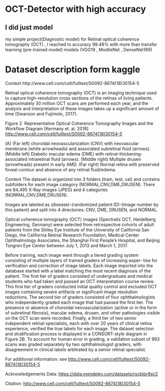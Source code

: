 # OCT-Detector with high accuracy
<h2>I did just model </h2>
my simple project(Diagnostic model) for Retinal optical coherence tomography (OCT) , I reached to accuracy 99.48%  with more than transfer learning (pre-trained model) models (VGG19 , ModileNet , DenseNet169)

<h1>Dataset description form kaggle</h1>
Context
http://www.cell.com/cell/fulltext/S0092-8674(18)30154-5

Retinal optical coherence tomography (OCT) is an imaging technique used to capture high-resolution cross sections of the retinas of living patients. Approximately 30 million OCT scans are performed each year, and the analysis and interpretation of these images takes up a significant amount of time (Swanson and Fujimoto, 2017).


Figure 2. Representative Optical Coherence Tomography Images and the Workflow Diagram [Kermany et. al. 2018] http://www.cell.com/cell/fulltext/S0092-8674(18)30154-5

(A) (Far left) choroidal neovascularization (CNV) with neovascular membrane (white arrowheads) and associated subretinal fluid (arrows). (Middle left) Diabetic macular edema (DME) with retinal-thickening-associated intraretinal fluid (arrows). (Middle right) Multiple drusen (arrowheads) present in early AMD. (Far right) Normal retina with preserved foveal contour and absence of any retinal fluid/edema.

Content
The dataset is organized into 3 folders (train, test, val) and contains subfolders for each image category (NORMAL,CNV,DME,DRUSEN). There are 84,495 X-Ray images (JPEG) and 4 categories (NORMAL,CNV,DME,DRUSEN).

Images are labeled as (disease)-(randomized patient ID)-(image number by this patient) and split into 4 directories: CNV, DME, DRUSEN, and NORMAL.

Optical coherence tomography (OCT) images (Spectralis OCT, Heidelberg Engineering, Germany) were selected from retrospective cohorts of adult patients from the Shiley Eye Institute of the University of California San Diego, the California Retinal Research Foundation, Medical Center Ophthalmology Associates, the Shanghai First People’s Hospital, and Beijing Tongren Eye Center between July 1, 2013 and March 1, 2017.

Before training, each image went through a tiered grading system consisting of multiple layers of trained graders of increasing exper- tise for verification and correction of image labels. Each image imported into the database started with a label matching the most recent diagnosis of the patient. The first tier of graders consisted of undergraduate and medical students who had taken and passed an OCT interpretation course review. This first tier of graders conducted initial quality control and excluded OCT images containing severe artifacts or significant image resolution reductions. The second tier of graders consisted of four ophthalmologists who independently graded each image that had passed the first tier. The presence or absence of choroidal neovascularization (active or in the form of subretinal fibrosis), macular edema, drusen, and other pathologies visible on the OCT scan were recorded. Finally, a third tier of two senior independent retinal specialists, each with over 20 years of clinical retina experience, verified the true labels for each image. The dataset selection and stratification process is displayed in a CONSORT-style diagram in Figure 2B. To account for human error in grading, a validation subset of 993 scans was graded separately by two ophthalmologist graders, with disagreement in clinical labels arbitrated by a senior retinal specialist.

For additional information: see http://www.cell.com/cell/fulltext/S0092-8674(18)30154-5

Acknowledgements
Data: https://data.mendeley.com/datasets/rscbjbr9sj/2

Citation: http://www.cell.com/cell/fulltext/S0092-8674(18)30154-5

